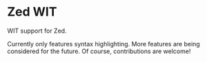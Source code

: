 # Zed WIT

WIT support for Zed.

Currently only features syntax highlighting. More features are being considered for the future. Of course, contributions are welcome!
